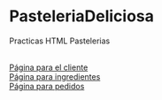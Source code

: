 # PasteleriaDeliciosa



Practicas HTML Pastelerias

<br>
<a href="Deliciosa.html">Página para el cliente</a>
<br>
<a href="Usaurio.html">Página para ingredientes</a>
<br>
<a href="Pedidos.html">Página para pedidos</a>

